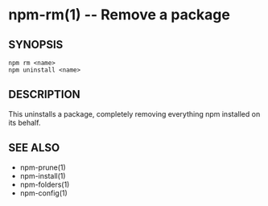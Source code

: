 npm-rm(1) -- Remove a package
=============================

## SYNOPSIS

    npm rm <name>
    npm uninstall <name>

## DESCRIPTION

This uninstalls a package, completely removing everything npm installed
on its behalf.

## SEE ALSO

* npm-prune(1)
* npm-install(1)
* npm-folders(1)
* npm-config(1)
